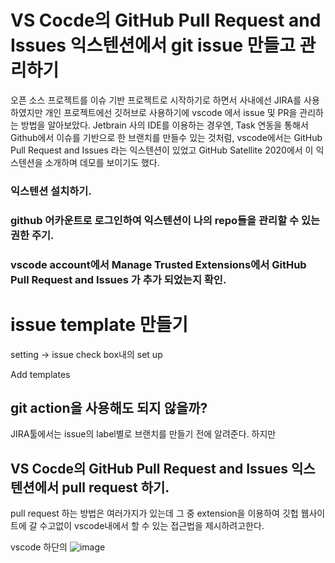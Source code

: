 # VS Cocde의 GitHub Pull Request and Issues 익스텐션에서 git issue 만들고 관리하기

오픈 소스 프로젝트를 이슈 기반 프로젝트로 시작하기로 하면서 사내에선 JIRA를 사용하였지만 개인 프로젝트에선 깃허브로 사용하기에 vscode 에서 issue 및 PR을 관리하는 방법을 알아보았다.
Jetbrain 사의 IDE를 이용하는 경우엔, Task 연동을 통해서 Github에서 이슈를 기반으로 한 브랜치를 만들수 있는 것처럼, vscode에서는 GitHub Pull Request and Issues 라는 익스텐션이 있었고 GitHub Satellite 2020에서 이 익스텐션을 소개하며 데모를 보이기도 했다.

### 익스텐션 설치하기.

### github 어카운트로 로그인하여 익스텐션이 나의 repo들을 관리할 수 있는 권한 주기.

### vscode account에서 Manage Trusted Extensions에서 GitHub Pull Request and Issues 가 추가 되었는지 확인.

# issue template 만들기

setting -> issue check box내의 set up

Add templates

## git action을 사용해도 되지 않을까?

JIRA툴에서는 issue의 label별로 브랜치를 만들기 전에 알려준다. 하지만

## VS Cocde의 GitHub Pull Request and Issues 익스텐션에서 pull request 하기.

pull request 하는 방법은 여러가지가 있는데 그 중 extension을 이용하여 깃헙 웹사이트에 갈 수고없이 vscode내에서 할 수 있는 접근법을 제시하려고한다.

vscode 하단의
![image]("/Git/pr1.png")
